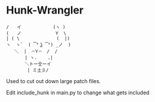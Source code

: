 # Hunk-Wrangler
```
/   イ            (ヽ )
(   ノ             Y  \
| ( \              (  |)
ヽ  ヽ`  ( ͡° ͜ʖ ͡°) _ノ  )
   ＼  |  ⌒Ｙ⌒  /  /
       | ヽ.    .|     
       ＼トー仝ーイ
        | ミ土彡/
```

Used to cut out down large patch files.

Edit include_hunk in main.py to change what gets included 
